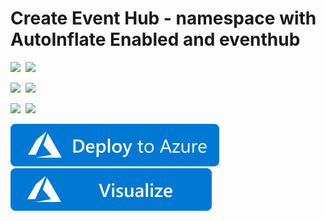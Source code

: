 # Create Event Hub - namespace with AutoInflate Enabled and eventhub 

<IMG SRC="https://azurequickstartsservice.blob.core.windows.net/badges/201-eventhubs-create-namespace-and-enable-inflate/PublicLastTestDate.svg" />&nbsp;
<IMG SRC="https://azurequickstartsservice.blob.core.windows.net/badges/201-eventhubs-create-namespace-and-enable-inflate/PublicDeployment.svg" />&nbsp;

<IMG SRC="https://azurequickstartsservice.blob.core.windows.net/badges/201-eventhubs-create-namespace-and-enable-inflate/FairfaxLastTestDate.svg" />&nbsp;
<IMG SRC="https://azurequickstartsservice.blob.core.windows.net/badges/201-eventhubs-create-namespace-and-enable-inflate/FairfaxDeployment.svg" />&nbsp;

<IMG SRC="https://azurequickstartsservice.blob.core.windows.net/badges/201-eventhubs-create-namespace-and-enable-inflate/BestPracticeResult.svg" />&nbsp;
<IMG SRC="https://azurequickstartsservice.blob.core.windows.net/badges/201-eventhubs-create-namespace-and-enable-inflate/CredScanResult.svg" />&nbsp;

<a href="https://portal.azure.com/#create/Microsoft.Template/uri/https%3A%2F%2Fraw.githubusercontent.com%2FAzure%2Fazure-quickstart-templates%2Fmaster%2F201-eventhubs-create-namespace-and-enable-inflate%2Fazuredeploy.json" target="_blank">
    <img src="https://raw.githubusercontent.com/Azure/azure-quickstart-templates/master/1-CONTRIBUTION-GUIDE/images/deploytoazure.svg?sanitize=true"/>
</a>

<a href="http://armviz.io/#/?load=https%3A%2F%2Fraw.githubusercontent.com%2FAzure%2Fazure-quickstart-templates%2Fmaster%2F201-eventhubs-create-namespace-and-enable-inflate%2Fazuredeploy.json" target="_blank">
    <img src="https://raw.githubusercontent.com/Azure/azure-quickstart-templates/master/1-CONTRIBUTION-GUIDE/images/visualizebutton.svg?sanitize=true"/>
</a>


